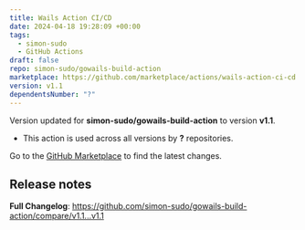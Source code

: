```yaml
---
title: Wails Action CI/CD
date: 2024-04-18 19:28:09 +00:00
tags:
  - simon-sudo
  - GitHub Actions
draft: false
repo: simon-sudo/gowails-build-action
marketplace: https://github.com/marketplace/actions/wails-action-ci-cd
version: v1.1
dependentsNumber: "?"
---
```



Version updated for **simon-sudo/gowails-build-action** to version **v1.1**.
- This action is used across all versions by **?** repositories.

Go to the [GitHub Marketplace](https://github.com/marketplace/actions/wails-action-ci-cd) to find the latest changes.

## Release notes

**Full Changelog**: https://github.com/simon-sudo/gowails-build-action/compare/v1.1...v1.1
